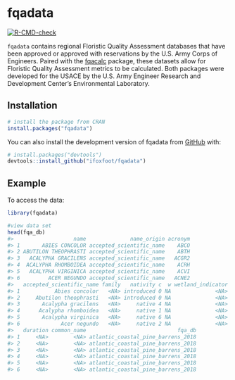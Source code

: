 
<!-- README.md is generated from README.Rmd. Please edit that file -->

# fqadata

<!-- badges: start -->

[![R-CMD-check](https://github.com/ifoxfoot/fqadata/actions/workflows/R-CMD-check.yaml/badge.svg)](https://github.com/ifoxfoot/fqadata/actions/workflows/R-CMD-check.yaml)
<!-- badges: end -->

`fqadata` contains regional Floristic Quality Assessment databases that
have been approved or approved with reservations by the U.S. Army Corps
of Engineers. Paired with the
[fqacalc](https://github.com/ifoxfoot/fqacalc) package, these datasets
allow for Floristic Quality Assessment metrics to be calculated. Both
packages were developed for the USACE by the U.S. Army Engineer Research
and Development Center’s Environmental Laboratory.

## Installation

``` r
# install the package from CRAN
install.packages("fqadata")
```

You can also install the development version of fqadata from
[GitHub](https://github.com/) with:

``` r
# install.packages("devtools")
devtools::install_github("ifoxfoot/fqadata")
```

## Example

To access the data:

``` r
library(fqadata)

#view data set
head(fqa_db)
#>                   name              name_origin acronym
#> 1       ABIES CONCOLOR accepted_scientific_name    ABCO
#> 2 ABUTILON THEOPHRASTI accepted_scientific_name    ABTH
#> 3   ACALYPHA GRACILENS accepted_scientific_name   ACGR2
#> 4  ACALYPHA RHOMBOIDEA accepted_scientific_name    ACRH
#> 5   ACALYPHA VIRGINICA accepted_scientific_name    ACVI
#> 6         ACER NEGUNDO accepted_scientific_name   ACNE2
#>   accepted_scientific_name family   nativity c  w wetland_indicator physiognomy
#> 1           Abies concolor   <NA> introduced 0 NA              <NA>        <NA>
#> 2     Abutilon theophrasti   <NA> introduced 0 NA              <NA>        <NA>
#> 3       Acalypha gracilens   <NA>     native 4 NA              <NA>        <NA>
#> 4      Acalypha rhomboidea   <NA>     native 1 NA              <NA>        <NA>
#> 5       Acalypha virginica   <NA>     native 6 NA              <NA>        <NA>
#> 6             Acer negundo   <NA>     native 2 NA              <NA>        <NA>
#>   duration common_name                             fqa_db
#> 1     <NA>        <NA> atlantic_coastal_pine_barrens_2018
#> 2     <NA>        <NA> atlantic_coastal_pine_barrens_2018
#> 3     <NA>        <NA> atlantic_coastal_pine_barrens_2018
#> 4     <NA>        <NA> atlantic_coastal_pine_barrens_2018
#> 5     <NA>        <NA> atlantic_coastal_pine_barrens_2018
#> 6     <NA>        <NA> atlantic_coastal_pine_barrens_2018
```
